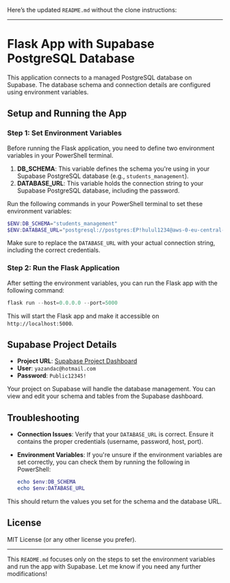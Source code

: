 Here’s the updated `README.md` without the clone instructions:

---

# Flask App with Supabase PostgreSQL Database

This application connects to a managed PostgreSQL database on Supabase. The database schema and connection details are configured using environment variables.

## Setup and Running the App

### Step 1: Set Environment Variables

Before running the Flask application, you need to define two environment variables in your PowerShell terminal.

1. **DB_SCHEMA**: This variable defines the schema you're using in your Supabase PostgreSQL database (e.g., `students_management`).
2. **DATABASE_URL**: This variable holds the connection string to your Supabase PostgreSQL database, including the password.

Run the following commands in your PowerShell terminal to set these environment variables:

```powershell
$ENV:DB_SCHEMA="students_management"
$ENV:DATABASE_URL="postgresql://postgres:EP!hulul1234@aws-0-eu-central-1.pooler.supabase.com:6543/postgres"
```

Make sure to replace the `DATABASE_URL` with your actual connection string, including the correct credentials.

### Step 2: Run the Flask Application

After setting the environment variables, you can run the Flask app with the following command:

```powershell
flask run --host=0.0.0.0 --port=5000
```

This will start the Flask app and make it accessible on `http://localhost:5000`.

## Supabase Project Details

- **Project URL**: [Supabase Project Dashboard](https://supabase.com/dashboard/project/ilglipfpynklqtsuezfv)
- **User**: `yazandac@hotmail.com`
- **Password**: `Public12345!`

Your project on Supabase will handle the database management. You can view and edit your schema and tables from the Supabase dashboard.

## Troubleshooting

- **Connection Issues**: Verify that your `DATABASE_URL` is correct. Ensure it contains the proper credentials (username, password, host, port).
- **Environment Variables**: If you're unsure if the environment variables are set correctly, you can check them by running the following in PowerShell:

  ```powershell
  echo $env:DB_SCHEMA
  echo $env:DATABASE_URL
  ```

This should return the values you set for the schema and the database URL.

## License

MIT License (or any other license you prefer).

---

This `README.md` focuses only on the steps to set the environment variables and run the app with Supabase. Let me know if you need any further modifications!